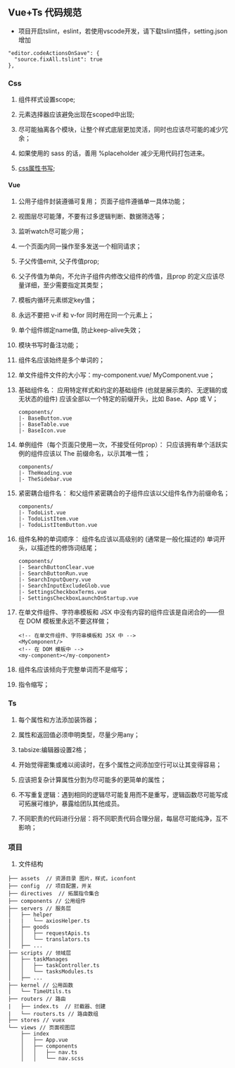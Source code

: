 ## Vue+Ts 代码规范

- 项目开启tslint，eslint，若使用vscode开发，请下载tslint插件，setting.json 增加 
```
"editor.codeActionsOnSave": {
  "source.fixAll.tslint": true
},
```

### Css


1. 组件样式设置scope;

2. 元素选择器应该避免出现在scoped中出现;

3. 尽可能抽离各个模块，让整个样式底层更加灵活，同时也应该尽可能的减少冗余；

4. 如果使用的 sass 的话，善用 %placeholder 减少无用代码打包进来。

5. [css属性书写](http://nec.netease.com/standard);


#### Vue

1. 公用子组件封装遵循可复用； 页面子组件遵循单一具体功能；

2. 视图层尽可能薄，不要有过多逻辑判断、数据筛选等；

3. 监听watch尽可能少用；

4. 一个页面内同一操作至多发送一个相同请求；

5. 子父传值emit, 父子传值prop;

6. 父子传值为单向，不允许子组件内修改父组件的传值，且prop 的定义应该尽量详细，至少需要指定其类型；


7. 模板内循环元素绑定key值；

8. 永远不要把 v-if 和 v-for 同时用在同一个元素上；

9. 单个组件绑定name值, 防止keep-alive失效；

10. 模块书写时备注功能；

11. 组件名应该始终是多个单词的；

12. 单文件组件文件的大小写：my-component.vue/ MyComponent.vue；

13. 基础组件名： 应用特定样式和约定的基础组件 (也就是展示类的、无逻辑的或无状态的组件) 应该全部以一个特定的前缀开头，比如 Base、App 或 V；
    ```
    components/
    |- BaseButton.vue
    |- BaseTable.vue
    |- BaseIcon.vue
    ```

14. 单例组件（每个页面只使用一次，不接受任何prop）： 只应该拥有单个活跃实例的组件应该以 The 前缀命名，以示其唯一性；

    ```
    components/
    |- TheHeading.vue
    |- TheSidebar.vue
    ```
15. 紧密耦合组件名： 和父组件紧密耦合的子组件应该以父组件名作为前缀命名；

    ```
    components/
    |- TodoList.vue
    |- TodoListItem.vue
    |- TodoListItemButton.vue
    ```
16. 组件名种的单词顺序： 组件名应该以高级别的 (通常是一般化描述的) 单词开头，以描述性的修饰词结尾；

    ```
    components/
    |- SearchButtonClear.vue
    |- SearchButtonRun.vue
    |- SearchInputQuery.vue
    |- SearchInputExcludeGlob.vue
    |- SettingsCheckboxTerms.vue
    |- SettingsCheckboxLaunchOnStartup.vue
    ```
17. 在单文件组件、字符串模板和 JSX 中没有内容的组件应该是自闭合的——但在 DOM 模板里永远不要这样做；

    ```
    <!-- 在单文件组件、字符串模板和 JSX 中 -->
    <MyComponent/>
    <!-- 在 DOM 模板中 -->
    <my-component></my-component>
    ```

18. 组件名应该倾向于完整单词而不是缩写；

19. 指令缩写；


### Ts

1. 每个属性和方法添加装饰器；

2. 属性和返回值必须申明类型，尽量少用any；

3. tabsize:编辑器设置2格；

3. 开始觉得密集或难以阅读时，在多个属性之间添加空行可以让其变得容易；

4. 应该把复杂计算属性分割为尽可能多的更简单的属性；

5. 不写重复逻辑：遇到相同的逻辑尽可能复用而不是重写，逻辑函数尽可能写成可拓展可维护，暴露给团队其他成员。

6. 不同职责的代码进行分层：将不同职责代码合理分层，每层尽可能纯净，互不影响；


### 项目

1. 文件结构

```
├── assets  // 资源目录 图片，样式，iconfont
├── config  // 项目配置，开关
├── directives  // 拓展指令集合
├── components // 公用组件
├── servers // 服务层
│   ├── helper
|   |   └── axiosHelper.ts
│   ├── goods
│   │   ├── requestApis.ts
│   │   └── translators.ts
│   ├── ...
├── scripts // 领域层
│   ├── taskManages
│   │   ├── taskController.ts
│   │   └── tasksModules.ts
│   ├── ...
├── kernel // 公用函数
│   └── TimeUtils.ts
├── routers // 路由
|   ├── index.ts  // 拦截器、创建
|   └── routers.ts // 路由数组
├── stores // vuex
└── views // 页面视图层
    ├── index
    │   ├── App.vue
    │   ├── components
    │   │   ├── nav.ts
    │   │   └── nav.scss
```

  
